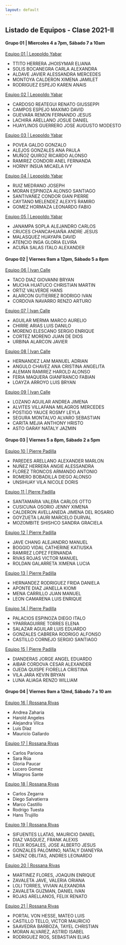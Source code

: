 ```yaml
---
layout: default
---
```

## Listado de Equipos - Clase 2021-II

#### Grupo 01 | Miercoles 4 a 7pm, Sábado 7 a 10am

[Equipo 01 | Leopoldo Yabar](https://proyectoepilepsia20212.github.io/ProyectosDeBiodiseno1/)
*	TTITO HERRERA JHOISYMAR ELIANA
*	SOLIS BOCANEGRA CARLA ALEXANDRA
*	ALDAVE JAVIER ALESSANDRA MERCEDES
*	MONTOYA CALDERON XIMENA JAMILET
*	RODRIGUEZ ESPEJO KAREN ANAIS

[Equipo 02 | Leopoldo Yabar](http://Biolepsia.ga )
*	CARDOSO REATEGUI RENATO GIUSSEPPI
*	CAMPOS ESPEJO MAXIMO DAVID
*	GUEVARA REMON FERNANDO JESUS
*	LACHIRA ARELLANO JOSUE DANIEL
*	HUAYLINOS GUERRERO JOSE AUGUSTO MODESTO

[Equipo 03 | Leopoldo Yabar](https://bioshockgb.github.io/)
*	POVEA GALDO GONZALO
*	ALEJOS GONZALES ANA PAULA
*	MUÑOZ QUIROZ RICARDO ALONSO
*	RAMIREZ CONDORI ANEL FERNANDA
*	HORNY INSUA MICAELA IVY

[Equipo 04 | Leopoldo Yabar](https://grupobiodiseno1.github.io/Proyecto-de-Biodise-o-1/)
*	RUIZ MEDRANO JOSEPH
*	MORAN ESPINOZA ALONSO SANTIAGO
*	SANTIVAÑEZ CONDOR GIAN PIERRE
*	CAYTANO MELENDEZ ALEXYS RAMIRO
*	GOMEZ HORMAZA LEONARDO FABIO

[Equipo 05 | Leopoldo Yabar](https://italoas.github.io/Biodiseno/)
*	JANAMPA SOPLA ALEJANDRO CARLOS
*	CRUCES CHANCAHUAÑA ANDRE JESUS
*	MALASQUEZ HUAYAPA DAVID
*	ATENCIO INGA GLORIA ELVIRA
*	ACUÑA SALAS ITALO ALEXANDER

#### Grupo 02 | Viernes 9am a 12pm, Sábado 5 a 8pm

[Equipo 06 | Ivan Calle](http://tdec-project.github.io)
*	TACO DIAZ GIOVANNI BRYAN
*	MUCHA HUATUCO CHRISTIAN MARTIN
*	ORTIZ VALVERDE HANS
*	ALARCON GUTIERREZ RODRIGO IVAN
*	CORDOVA NAVARRO RENZO ARTURO

[Equipo 07 | Ivan Calle](https://sites.google.com/upch.pe/proyecto-biodiseo-1/inicio?authuser=4)
*	AGUILAR MERMA MARCO AURELIO
*	CHIRRE ARIAS LUIS DANILO
*	MORENO ELESCANO SERGIO ENRIQUE
*	CORTEZ MORENO JUAN DE DIOS
*	URBINA ALARCON JAVIER

[Equipo 08 | Ivan Calle](https://luis-loayza.github.io/Proyecto-Dicure/)
*	HERNANDEZ LAM MANUEL ADRIAN
*	ANGULO CHAVEZ ANA CRISTINA ANGELITA
*	ALEMAN RAMIREZ HAROLD ALONSO
*	FERIA MAQUERA GIANFRANCO FABIAN
*	LOAYZA ARROYO LUIS BRYAN

[Equipo 09 | Ivan Calle](https://biodesign2021.github.io/Grupo-4/)
*	LOZANO AGUILAR ANDREA JIMENA
*	ALVITES VILLAFANA MILAGROS MERCEDES
*	POSTIGO YAUCE ROSMY LEYLA
*	SEGURA MONTALVO ALVARO SEBASTIAN
*	CARITA MEJIA ANTHONY HRISTO
*	ASTO GARAY NATALY JAZMIN

#### Grupo 03 | Viernes 5 a 8pm, Sábado 2 a 5pm

[Equipo 10 | Pierre Padilla](https://angienunez29.wixsite.com/website)
* PAREDES ARELLANO ALEXANDER MARLON
* NUÑEZ HERRERA ANGIE ALESSANDRA
* FLOREZ TRONCOS ARMANDO ANTONIO
* ROMERO BOBADILLA DIEGO ALONSO
* UNSIHUAY VILA NICOLE DORIS

[Equipo 11 | Pierre Padilla](https://pdb03equipo02-grup.wixsite.com/equipo02)
* SANTAMARIA VALERA CARLOS OTTO
* CUSICUNA OSORIO JENNY XIMENA
* CALDERON AVELLANEDA JIMENA DEL ROSARIO
* GOYZUETA LAURI MARCELO DURVAL
* MOZOMBITE SHISHCO SANDRA GRACIELA

[Equipo 12 | Pierre Padilla](https://equipo3biodiseno.github.io/)
* JAVE CHANG ALEJANDRO MANUEL
* BOGGIO VIDAL CATHERINE KATIUSKA
* RAMIREZ LOPEZ FERNANDA
* RIVAS ROJAS VICTOR MANUEL
* ROLDAN GALARRETA XIMENA LUCIA

[Equipo 13 | Pierre Padilla](https://manaataaki.mobirisesite.com/page1.html)
* HERNANDEZ RODRIGUEZ FRIDA DANIELA
* APONTE DIAZ JANELLA KIOMI
* MENA CARRILLO JUAN MANUEL
* LEON CAMARENA LUIS ENRIQUE

[Equipo 14 | Pierre Padilla](https://diegopalaciosespinoza.github.io/BioDisT2/)
* PALACIOS ESPINOZA DIEGO ITALO
* YPARRAGUIRRE TORRES ELENA
* SALAZAR AGUILAR LUIS EDUARDO
* GONZALES CABRERA RODRIGO ALFONSO
* CASTILLO CORNEJO SERGIO SANTIAGO

[Equipo 15 | Pierre Padilla](https://kvila161.wixsite.com/proyectoepilepsia )
* DIANDERAS JORGE ANGEL EDUARDO
* AIBAR CORDOVA CESAR ALEXANDER
* OJEDA QUISPE FIORELLA CRISTINA
* VILA JARA KEVIN BRYAN
* LUNA ALIAGA RENZO WILLIAM

#### Grupo 04 | Viernes 9am a 12md, Sábado 7 a 10 am

[Equipo 16 | Rossana Rivas](https://grupo1-rivas.github.io/Amachay/)
*	Andrea	Zaharia
*	Harold	Angeles
*	Alejandra	Vilca	
*	Luis	Díaz
*	Mauricio	Gallardo

[Equipo 17 | Rossana Rivas](https://grupo2-rivas.github.io/)
*	Carlos	Pariona
*	Sara	Rúa
*	Gloria	Paucar
*	Lucero	Gomez
*	Milagros 	Sante

[Equipo 18 | Rossana Rivas](https://grupo3-rivas.github.io/grupo3-rivas/)
*	Carlos	Zegarra
*	Diego 	Salvatierra
*	Marco	Castillo
*	Rodrigo 	Tuesta
*	Hans 	Trujillo

[Equipo 19 | Rossana Rivas](https://grupo4-rivas.wixsite.com/grupo4-rivas)
*	SIFUENTES LLATAS, MAURICIO DANIEL	
*	DIAZ VASQUEZ, FRANK ALEXIS	
*	FELIX ROSALES, JOSE ALBERTO JESUS	
*	GONZALES PALOMINO, NATALY DIANEYRA	
*	SAENZ OBLITAS, ANDRES LEONARDO	

[Equipo 20 | Rossana Rivas](https://biod15.wixsite.com/biodgrupo5-rivas)
*	MARTINEZ FLORES, JOAQUIN ENRIQUE	
*	ZAVALETA JAVE, VALERIA ORIANA	
*	LOLI TORRES, VIVIAN ALEXANDRA	
*	ZAVALETA GUZMAN, DANIEL IVAN	
*	ROJAS ARELLANOS, FELIX RENATO	

[Equipo 21 | Rossana Rivas](https://grupo6-rivas.mobirisesite.com/)
*	PORTAL VON HESSE, MATEO LUIS
*	CASTILLO TELLO, VICTOR MAURICIO
*	SAAVEDRA BARBOZA, TAYEL CHRISTIAN
*	MORAN ALVAREZ, ASTRID ISABEL
* RODRIGUEZ RIOS, SEBASTIAN ELIAS
